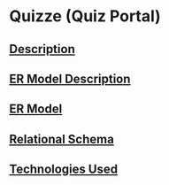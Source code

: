 # Quizze (Quiz Portal)
## [Description](https://github.com/avnishranwa7/Quiz/blob/main/Description)
## [ER Model Description](https://github.com/avnishranwa7/Quiz/blob/main/ER%20Model%20Description)
## [ER Model](https://github.com/avnishranwa7/Quiz/blob/main/ER%20Model.png)
## [Relational Schema](https://github.com/avnishranwa7/Quiz/blob/main/Relational%20Schema.jpeg)
## [Technologies Used](https://github.com/avnishranwa7/Quiz/blob/main/Technologies%20Used)
